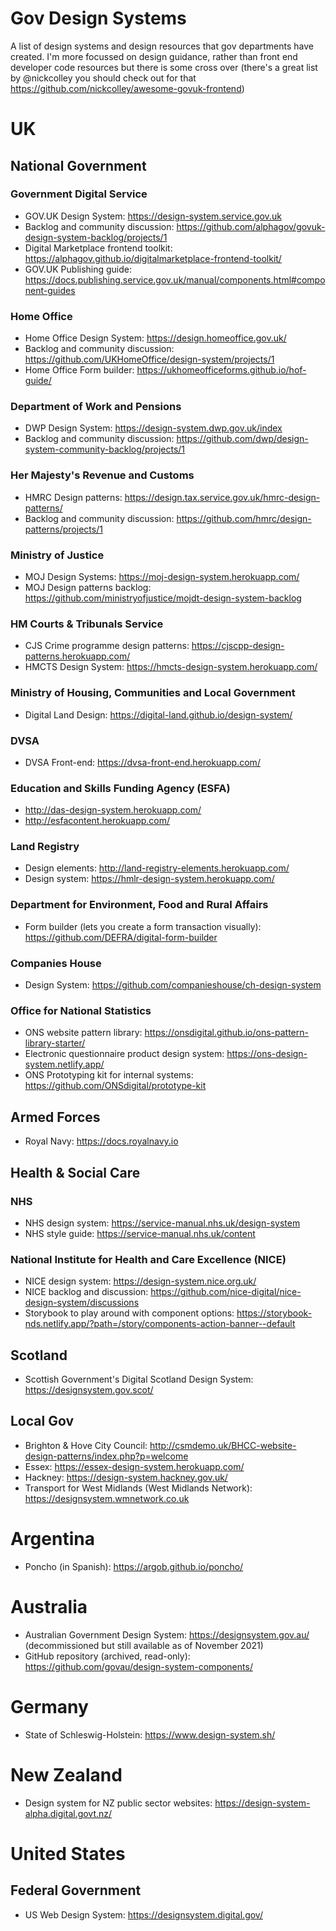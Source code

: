 # Gov Design Systems
A list of design systems and design resources that gov departments have created. I'm more focussed on design guidance, rather than front end developer code resources but there is some cross over (there's a great list by @nickcolley you should check out for that https://github.com/nickcolley/awesome-govuk-frontend)

# UK

## National Government

### Government Digital Service
- GOV.UK Design System: https://design-system.service.gov.uk
- Backlog and community discussion: https://github.com/alphagov/govuk-design-system-backlog/projects/1
- Digital Marketplace frontend toolkit: https://alphagov.github.io/digitalmarketplace-frontend-toolkit/
- GOV.UK Publishing guide: https://docs.publishing.service.gov.uk/manual/components.html#component-guides

### Home Office
- Home Office Design System: https://design.homeoffice.gov.uk/
- Backlog and community discussion: https://github.com/UKHomeOffice/design-system/projects/1
- Home Office Form builder: https://ukhomeofficeforms.github.io/hof-guide/

### Department of Work and Pensions
- DWP Design System: https://design-system.dwp.gov.uk/index
- Backlog and community discussion: https://github.com/dwp/design-system-community-backlog/projects/1

### Her Majesty's Revenue and Customs
- HMRC Design patterns: https://design.tax.service.gov.uk/hmrc-design-patterns/
- Backlog and community discussion: https://github.com/hmrc/design-patterns/projects/1

### Ministry of Justice
- MOJ Design Systems: https://moj-design-system.herokuapp.com/
- MOJ Design patterns backlog: https://github.com/ministryofjustice/mojdt-design-system-backlog

### HM Courts & Tribunals Service
- CJS Crime programme design patterns: https://cjscpp-design-patterns.herokuapp.com/
- HMCTS Design System: https://hmcts-design-system.herokuapp.com/

### Ministry of Housing, Communities and Local Government
- Digital Land Design: https://digital-land.github.io/design-system/

### DVSA
- DVSA Front-end: https://dvsa-front-end.herokuapp.com/

### Education and Skills Funding Agency (ESFA)
- http://das-design-system.herokuapp.com/
- http://esfacontent.herokuapp.com/

### Land Registry
- Design elements: http://land-registry-elements.herokuapp.com/
- Design system: https://hmlr-design-system.herokuapp.com/

### Department for Environment, Food and Rural Affairs
- Form builder (lets you create a form transaction visually): https://github.com/DEFRA/digital-form-builder

### Companies House
- Design System: https://github.com/companieshouse/ch-design-system

### Office for National Statistics
- ONS website pattern library: https://onsdigital.github.io/ons-pattern-library-starter/
- Electronic questionnaire product design system: https://ons-design-system.netlify.app/
- ONS Prototyping kit for internal systems: https://github.com/ONSdigital/prototype-kit

## Armed Forces
- Royal Navy: https://docs.royalnavy.io

## Health & Social Care

### NHS
- NHS design system: https://service-manual.nhs.uk/design-system
- NHS style guide: https://service-manual.nhs.uk/content

### National Institute for Health and Care Excellence (NICE)
- NICE design system: https://design-system.nice.org.uk/
- NICE backlog and discussion: https://github.com/nice-digital/nice-design-system/discussions
- Storybook to play around with component options: https://storybook-nds.netlify.app/?path=/story/components-action-banner--default

## Scotland
- Scottish Government's Digital Scotland Design System: https://designsystem.gov.scot/

## Local Gov
- Brighton & Hove City Council: http://csmdemo.uk/BHCC-website-design-patterns/index.php?p=welcome
- Essex: https://essex-design-system.herokuapp.com/
- Hackney: https://design-system.hackney.gov.uk/
- Transport for West Midlands (West Midlands Network): https://designsystem.wmnetwork.co.uk

# Argentina
- Poncho (in Spanish): https://argob.github.io/poncho/

# Australia
- Australian Government Design System: https://designsystem.gov.au/ (decommissioned but still available as of November 2021)
- GitHub repository (archived, read-only): https://github.com/govau/design-system-components/

# Germany
- State of Schleswig-Holstein: https://www.design-system.sh/

# New Zealand
- Design system for NZ public sector websites: https://design-system-alpha.digital.govt.nz/

# United States

## Federal Government
- US Web Design System: https://designsystem.digital.gov/


